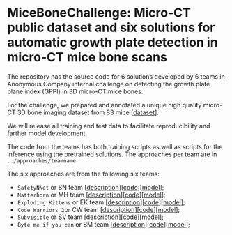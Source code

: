 # MiceBoneChallenge: Micro-CT public dataset and six solutions for automatic growth plate detection in micro-CT mice bone scans


The repository has the source code for 6 solutions developed by 6 teams in Anonymous Company internal challenge on detecting the growth plate plane index (GPPI) in 3D micro-CT mice bones.

For the challenge, we prepared and annotated a unique high quality micro-CT 3D bone imaging dataset from 83 mice [[dataset](data.md)]. 

We will release all training and test data to facilitate reproducibility and farther model development.

The code from the teams has both training scripts as well as scripts for the inference using the pretrained solutions. 
The approaches per team are in `../approaches/teamname`

The six approaches are from the following six teams:
  - `SafetyNNet` or SN team [[description](approaches/safetynnet/README.md)][[code](approaches/safetynnet/)][[model](models.md)];
  - `Matterhorn` or MH team [[description](approaches/matterhorn/README.md)][[code](approaches/matterhorn/)][[model](models.md)];
  - `Exploding Kittens` or EK team [[description](approaches/explodingkittens/README.md)][[code](approaches/explodingkittens/)][[model](models.md)];
  - `Code Warriors 2`or CW team [[description](approaches/code-warriors2/README.md)][[code](approaches/code-warriors2/)][[model](models.md)];
  - `Subvisible` or SV team [[description](approaches/subvisible/README.md)][[code](approaches/subvisible/)][[model](models.md)];
  - `Byte me if you can` or BM team [[description](approaches/bytemeifyoucan/README.md)][[code](approaches/bytemeifyoucan/)][[model](models.md)];


